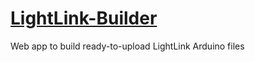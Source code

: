 # [LightLink-Builder](https://team401.github.io/LightLinkBuilder/)
Web app to build ready-to-upload LightLink Arduino files
